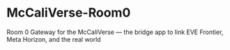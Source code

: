# McCaliVerse-Room0
Room 0 Gateway for the McCaliVerse — the bridge app to link EVE Frontier, Meta Horizon, and the real world
